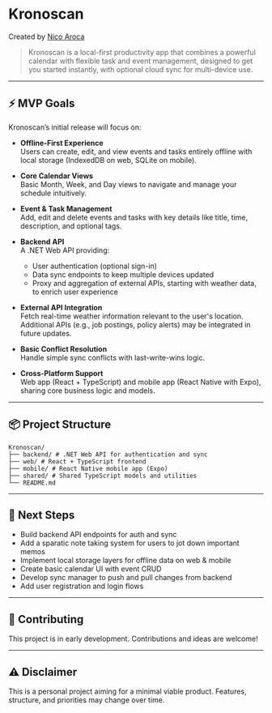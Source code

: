 # Kronoscan
Created by [Nico Aroca](https://github.com/tailsmonster)

> Kronoscan is a local-first productivity app that combines a powerful calendar with flexible task and event management, designed to get you started instantly, with optional cloud sync for multi-device use.

---


## ⚡ MVP Goals

Kronoscan’s initial release will focus on:

- **Offline-First Experience**  
  Users can create, edit, and view events and tasks entirely offline with local storage (IndexedDB on web, SQLite on mobile).

- **Core Calendar Views**  
  Basic Month, Week, and Day views to navigate and manage your schedule intuitively.

- **Event & Task Management**  
  Add, edit and delete events and tasks with key details like title, time, description, and optional tags.

- **Backend API**  
  A .NET Web API providing:
  - User authentication (optional sign-in)
  - Data sync endpoints to keep multiple devices updated
  - Proxy and aggregation of external APIs, starting with weather data, to enrich user experience

- **External API Integration**  
  Fetch real-time weather information relevant to the user's location.  
  Additional APIs (e.g., job postings, policy alerts) may be integrated in future updates.

- **Basic Conflict Resolution**  
  Handle simple sync conflicts with last-write-wins logic.

- **Cross-Platform Support**  
  Web app (React + TypeScript) and mobile app (React Native with Expo), sharing core business logic and models.


---

## 📦 Project Structure
```
Kronoscan/
├── backend/ # .NET Web API for authentication and sync
├── web/ # React + TypeScript frontend
├── mobile/ # React Native mobile app (Expo)
├── shared/ # Shared TypeScript models and utilities
└── README.md
```


---

## 🚀 Next Steps

- Build backend API endpoints for auth and sync  
- Add a sparatic note taking system for users to jot down important memos 
- Implement local storage layers for offline data on web & mobile  
- Create basic calendar UI with event CRUD  
- Develop sync manager to push and pull changes from backend  
- Add user registration and login flows  

---

## 🤝 Contributing

This project is in early development. Contributions and ideas are welcome!

---

## ⚠️ Disclaimer

This is a personal project aiming for a minimal viable product. Features, structure, and priorities may change over time.

